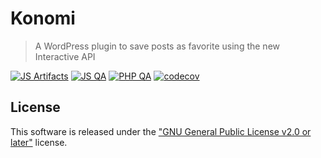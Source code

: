 # Konomi

> A WordPress plugin to save posts as favorite using the new Interactive API

[![JS Artifacts](https://github.com/widoz/konomi/actions/workflows/js-artifacts.yml/badge.svg)](https://github.com/widoz/konomi/actions/workflows/js-artifacts.yml)
[![JS QA](https://github.com/widoz/konomi/actions/workflows/js-qa.yml/badge.svg)](https://github.com/widoz/konomi/actions/workflows/js-qa.yml)
[![PHP QA](https://github.com/widoz/konomi/actions/workflows/php-qa.yml/badge.svg)](https://github.com/widoz/konomi/actions/workflows/php-qa.yml)
[![codecov](https://codecov.io/github/widoz/konomi/graph/badge.svg?token=L4XE77C0JL)](https://codecov.io/github/widoz/konomi)

## License

This software is released under the ["GNU General Public License v2.0 or later"](./LICENSE) license.
